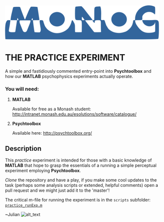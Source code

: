 ![alt text][logo]
# THE PRACTICE EXPERIMENT
A simple and fastidiously commented entry-point into **Psychtoolbox** and how our **MATLAB** psychophysics experiments actually operate.

### You will need: 
1. **MATLAB**

   Available for free as a Monash student: http://intranet.monash.edu.au/esolutions/software/catalogue/
2. **Psychtoolbox**

   Available here: http://psychtoolbox.org/

## Description
This _practice_ experiment is intended for those with a basic knowledge of **MATLAB** that hope to grasp the essentials of a running a simple perceptual experiment employing **Psychtoolbox**.

_Clone_ the repository and have a play, if you make some cool updates to the task (perhaps some analysis scripts or extended, helpful comments) open a pull request and we might just add it to the 'master'!

The critical m-file for running the experiment is in the `scripts` subfolder: [`practice_runExp.m`](./scripts/)

~Julian ![alt_text][avatar]

[logo]: https://raw.githubusercontent.com/julian-matthews/MoNoC-Practice-Experiment/master/MoNoC_minimal.png "Monash Neuroscience of Consciousness"

[avatar]: https://avatars0.githubusercontent.com/u/18410581?v=3&s=96 "Julian Matthews"
